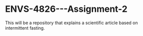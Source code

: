 # ENVS-4826---Assignment-2
This will be a repository that explains a scientific article based on intermittent fasting. 

